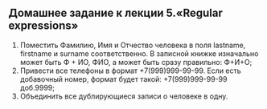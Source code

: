 ## Домашнее задание к лекции 5.«Regular expressions»



1. Поместить Фамилию, Имя и Отчество человека в поля lastname, firstname и surname соответственно. 
   В записной книжке изначально может быть Ф + ИО, ФИО, а может быть сразу правильно: Ф+И+О;
2. Привести все телефоны в формат +7(999)999-99-99. 
   Если есть добавочный номер, формат будет такой: +7(999)999-99-99 доб.9999;
3. Объединить все дублирующиеся записи о человеке в одну.
